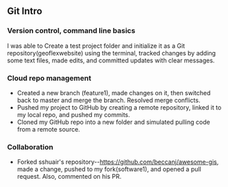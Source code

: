 ## Git Intro

### Version control, command line basics
I was able to Create a test project folder and initialize it as a Git repository(geoflexwebsite) using the terminal, tracked changes by adding some text files, made edits, and committed updates with clear messages.

### Cloud repo management
- Created a new branch (feature1), made changes on it, then switched back to master and merge the branch. Resolved merge conflicts.
- Pushed my project to GitHub by creating a remote repository, linked it to my local repo, and pushed my commits.
- Cloned my GitHub repo into a new folder and simulated pulling code from a remote source.

### Collaboration
- Forked sshuair's repository--https://github.com/beccanj/awesome-gis, made a change, pushed to my fork(software1), and opened a pull request. Also, commented on his PR.

